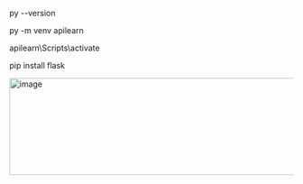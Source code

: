 py --version

py -m venv apilearn

apilearn\Scripts\activate

pip install flask

<img width="636" height="172" alt="image" src="https://github.com/user-attachments/assets/3ae095a0-c168-41ff-9935-bf8abe2b7203" />
